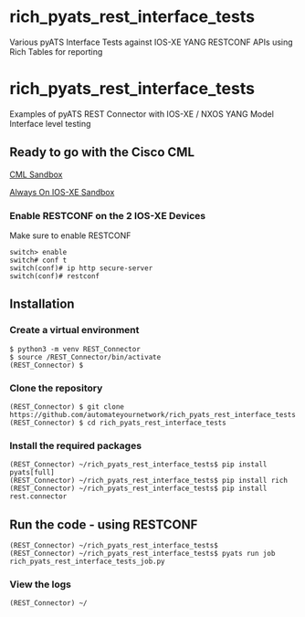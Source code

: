 # rich_pyats_rest_interface_tests
Various pyATS Interface Tests against IOS-XE YANG RESTCONF APIs using Rich Tables for reporting

# rich_pyats_rest_interface_tests
Examples of pyATS REST Connector with IOS-XE / NXOS YANG Model Interface level testing

## Ready to go with the Cisco CML

[CML Sandbox](https://devnetsandbox.cisco.com/RM/Diagram/Index/d6023d5d-e04f-4138-9f51-ff1dee9b0ad4)

[Always On IOS-XE Sandbox](https://devnetsandbox.cisco.com/RM/Diagram/Index/7b4d4209-a17c-4bc3-9b38-f15184e53a94?diagramType=Topology)

### Enable RESTCONF on the 2 IOS-XE Devices
Make sure to enable RESTCONF

```console
switch> enable
switch# conf t
switch(conf)# ip http secure-server
switch(conf)# restconf
```
## Installation

### Create a virtual environment
```console
$ python3 -m venv REST_Connector
$ source /REST_Connector/bin/activate
(REST_Connector) $
```

### Clone the repository 
```console
(REST_Connector) $ git clone https://github.com/automateyournetwork/rich_pyats_rest_interface_tests
(REST_Connector) $ cd rich_pyats_rest_interface_tests
```

### Install the required packages
```console
(REST_Connector) ~/rich_pyats_rest_interface_tests$ pip install pyats[full]
(REST_Connector) ~/rich_pyats_rest_interface_tests$ pip install rich
(REST_Connector) ~/rich_pyats_rest_interface_tests$ pip install rest.connector
```

## Run the code - using RESTCONF
```console
(REST_Connector) ~/rich_pyats_rest_interface_tests$
(REST_Connector) ~/rich_pyats_rest_interface_tests$ pyats run job rich_pyats_rest_interface_tests_job.py
```

### View the logs

```console
(REST_Connector) ~/
```